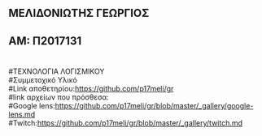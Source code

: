 ## ΜΕΛΙΔΟΝΙΩΤΗΣ ΓΕΩΡΓΙΟΣ <br>
## ΑΜ: Π2017131 <br>
#
#ΤΕΧΝΟΛΟΓΙΑ ΛΟΓΙΣΜΙΚΟΥ<br>
#Συμμετοχικό Υλικό<br>
#Link αποθετηρίου:https://github.com/p17meli/gr <br>
#link αρχείων που πρόσθεσα:<br>
#Google lens:https://github.com/p17meli/gr/blob/master/_gallery/google-lens.md<br>
#Twitch:https://github.com/p17meli/gr/blob/master/_gallery/twitch.md
